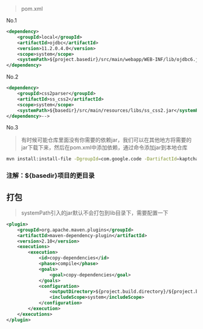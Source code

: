 > pom.xml

No.1

```xml
<dependency>
    <groupId>local</groupId>
    <artifactId>ojdbc</artifactId>
    <version>11.2.0.4.0</version>
    <scope>system</scope>
    <systemPath>${project.basedir}/src/main/webapp/WEB-INF/lib/ojdbc6.jar</systemPath>
</dependency>
```

No.2

```xml
<dependency>
    <groupId>css2parser</groupId>
    <artifactId>ss_css2</artifactId>
    <scope>system</scope>
    <systemPath>${basedir}/src/main/resources/libs/ss_css2.jar</systemPath>
</dependency>-->
```

No.3

> 有时候可能仓库里面没有你需要的依赖jar，我们可以在其他地方将需要的jar下载下来，然后在pom.xml中添加依赖，通过命令添加jar到本地仓库

```bash
mvn install:install-file -DgroupId=com.google.code -DartifactId=kaptcha -Dversion=2.3.2 -Dfile=d:\libs\kaptcha-2.3.jar -Dpackaging=jar -DgeneratePom=true
```
### 注解：${basedir}项目的更目录


## 打包
> systemPath引入的jar默认不会打包到lib目录下，需要配置一下

```xml
<plugin>
    <groupId>org.apache.maven.plugins</groupId>
    <artifactId>maven-dependency-plugin</artifactId>
    <version>2.10</version>
    <executions>
        <execution>
            <id>copy-dependencies</id>
            <phase>compile</phase>
            <goals>
                <goal>copy-dependencies</goal>
            </goals>
            <configuration>
                <outputDirectory>${project.build.directory}/${project.build.finalName}/WEB-INF/lib</outputDirectory>
                <includeScope>system</includeScope>
            </configuration>
        </execution>
    </executions>
</plugin>
```
